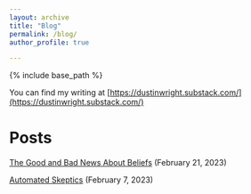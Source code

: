 ```yaml
---
layout: archive
title: "Blog"
permalink: /blog/
author_profile: true

---
```


{% include base_path %}

You can find my writing at [https://dustinwright.substack.com/](https://dustinwright.substack.com/)

Posts
=========
[The Good and Bad News About Beliefs](https://dustinwright.substack.com/p/the-good-and-bad-news-about-beliefs) (February 21, 2023)

[Automated Skeptics](https://dustinwright.substack.com/p/automated-skeptics) (February 7, 2023)
